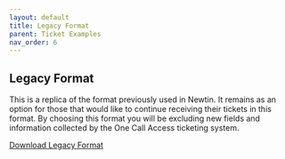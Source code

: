 ```yaml
---
layout: default
title: Legacy Format
parent: Ticket Examples
nav_order: 6
---
```



## Legacy Format

This is a replica of the format previously used in Newtin. It remains as an option for those that would like to continue receiving their tickets in this format. By choosing this format you will be excluding new fields and information collected by the One Call Access ticketing system.

<a class="btn" href="https://usanorth811.github.io/pelicancorp/assets/Delivery Options/Legacy.zip" >Download Legacy Format</a>
